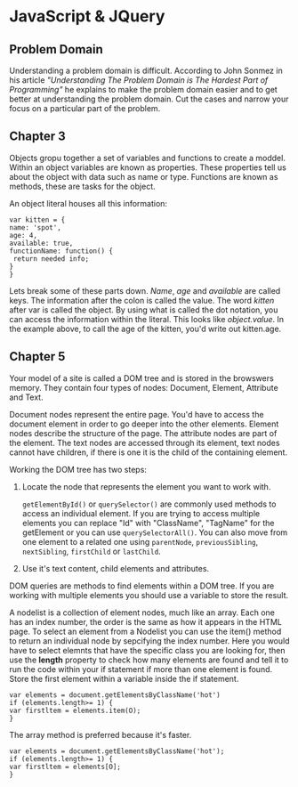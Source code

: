 # JavaScript & JQuery #
## Problem Domain ##

Understanding a problem domain is difficult. According to John Sonmez in his article *"Understanding The Problem Domain is The Hardest Part of Programming"* he explains to make the problem domain easier and to get better at understanding the problem domain. Cut the cases and narrow your focus on a particular part of the problem. 



## Chapter 3 ##

Objects gropu together a set of variables and functions to create a moddel. Within an object variables are known as properties. These properties tell us about the object with data such as name or type. Functions are known as methods, these are tasks for the object. 

An object literal houses all this information: 

`var kitten = {`<br>
    `name: 'spot',`<br>
    `age: 4,`<br>
    `available: true,`<br>
    `functionName: function() {`<br>
       ` return needed info;`<br>
    `}`<br>
`}`

Lets break some of these parts down. *Name*, *age* and *available* are called keys. The information after the colon is called the value. The word *kitten* after var is called the object. By using what is called the dot notation, you can access the information within the literal. This looks like *object.value*. In the example above, to call the age of the kitten, you'd write out kitten.age.

## Chapter 5 ##

Your model of a site is called a DOM tree and is stored in the browswers memory. They contain four types of nodes: Document, Element, Attribute and Text. 

Document nodes represent the entire page. You'd have to access the document element in order to go deeper into the other elements. Element nodes describe the structure of the page. The attribute nodes are part of the element. The text nodes are accessed through its element, text nodes cannot have children, if there is one it is the child of the containing element. 

Working the DOM tree has two steps:

1. Locate the node that represents the element you want to work with. 

    `getElementById()` or `querySelector()` are commonly used methods to access an individual element. If you are trying to access multiple elements you can replace "Id" with "ClassName", "TagName" for the getElement or you can use `querySelectorAll()`. You can also move from one element to a related one using `parentNode`, `previousSibling`, `nextSibling`, `firstChild` or `lastChild`.
    
2. Use it's text content, child elements and attributes. 

    
DOM queries are methods to find elements within a DOM tree. If you are working with multiple elements you should use a variable to store the result. 

A nodelist is a collection of element nodes, much like an array. Each one has an index number, the order is the same as how it appears in the HTML page. To select an element from a Nodelist you can use the item() method to return an individual node by sepcifying the index number. Here you would have to select elemnts that have the specific class you are looking for, then use the **length** property to check how many elements are found and tell it to run the code within your if statement if more than one element is found. Store the first element within a variable inside the if statement. 

`var elements = document.getElementsByClassName('hot')`<br>
`if (elements.length>= 1) {`<br>
`var firstltem = elements.item(O);`<br>
`}`

The array method is preferred because it's faster. 

`var elements = document.getElementsByClassName('hot');`<br>
`if (elements.length>= 1) {`<br>
`var firstltem = elements[O];`<br>
`}`